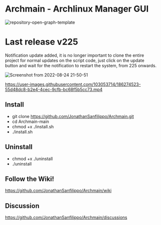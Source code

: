 

# Archmain - Archlinux Manager GUI

![repository-open-graph-template](https://user-images.githubusercontent.com/103053714/185955930-c7ba0563-aeda-4e57-8bf5-614cbbc4d540.png)

# Last release v225
Notification update added, it is no longer important to clone the entire project for normal updates on the script code, just click on the update button and wait for the notification to restart the system, from 225 onwards.

![Screenshot from 2022-08-24 21-50-51](https://user-images.githubusercontent.com/103053714/186520912-03b5161a-d71e-4226-a28d-3d983c97289d.png)




https://user-images.githubusercontent.com/103053714/186274523-55d48dc8-b2e4-4cec-9cfb-bc68f5b5cc73.mp4




## Install

- git clone https://github.com/JonathanSanfilippo/Archmain.git
- cd Archmain-main
- chmod +x ./install.sh
- ./install.sh


## Uninstall
- chmod +x ./uninstall
- ./uninstall

## Follow the Wiki! 
https://github.com/JonathanSanfilippo/Archmain/wiki 

## Discussion
https://github.com/JonathanSanfilippo/Archmain/discussions





